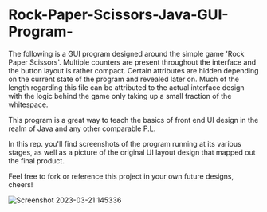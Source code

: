 # Rock-Paper-Scissors-Java-GUI-Program-
The following is a GUI program designed around the simple game 'Rock Paper Scissors'.
Multiple counters are present throughout the interface and the button layout is rather compact.
Certain attributes are hidden depending on the current state of the program and revealed later on.
Much of the length regarding this file can be attributed to the actual interface design
with the logic behind the game only taking up a small fraction of the whitespace.

This program is a great way to teach the basics of front end UI design in the realm of Java 
and any other comparable P.L. 

In this rep. you'll find screenshots of the program running at its various stages, as well as a picture of the original
UI layout design that mapped out the final product.

Feel free to fork or reference this project in your own future designs,
cheers!

![Screenshot 2023-03-21 145336](https://user-images.githubusercontent.com/63657230/226713169-62132a9e-1920-467c-a6c1-ab1b79c3edcc.png)
